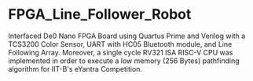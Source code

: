 # FPGA_Line_Follower_Robot
Interfaced De0 Nano FPGA Board using Quartus Prime and Verilog with a TCS3200 Color Sensor, UART with HC05 Bluetooth module, and Line Following Array. Moreover, a single cycle RV321 ISA RISC-V CPU was implemented in order to execute a low memory (256 Bytes) pathfinding algorithm for IIT-B's eYantra Competition.
